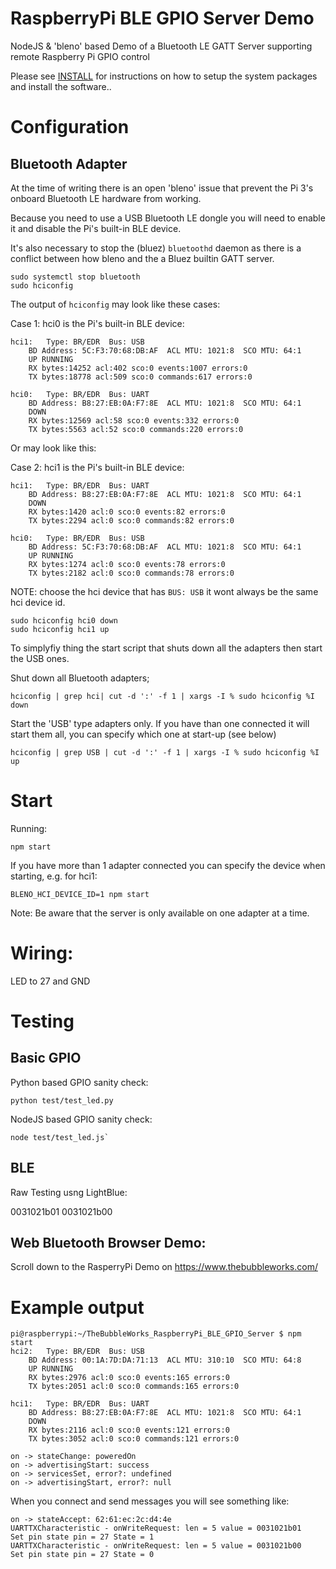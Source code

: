 # RaspberryPi BLE GPIO Server Demo
NodeJS &amp; 'bleno' based Demo of a Bluetooth LE GATT Server supporting remote Raspberry Pi GPIO control


Please see [INSTALL](INSTALL.md) for instructions on how to setup the system packages and install the software..

# Configuration

## Bluetooth Adapter

At the time of writing there is an open 'bleno' issue that prevent the Pi 3's onboard Bluetooth LE hardware from working.

Because you need to use a USB Bluetooth LE dongle you will need to enable it and disable the Pi's built-in BLE device.

It's also necessary to stop the (bluez) `bluetoothd` daemon as there is a conflict between how bleno and the a Bluez builtin GATT server.

 
```
sudo systemctl stop bluetooth
sudo hciconfig
```

The output of `hciconfig` may look like these cases:

Case 1: hci0 is the Pi's built-in BLE device:

```
hci1:	Type: BR/EDR  Bus: USB
	BD Address: 5C:F3:70:68:DB:AF  ACL MTU: 1021:8  SCO MTU: 64:1
	UP RUNNING 
	RX bytes:14252 acl:402 sco:0 events:1007 errors:0
	TX bytes:18778 acl:509 sco:0 commands:617 errors:0

hci0:	Type: BR/EDR  Bus: UART
	BD Address: B8:27:EB:0A:F7:8E  ACL MTU: 1021:8  SCO MTU: 64:1
	DOWN 
	RX bytes:12569 acl:58 sco:0 events:332 errors:0
	TX bytes:5563 acl:52 sco:0 commands:220 errors:0
```

Or may look like this:

Case 2: hci1 is the Pi's built-in BLE device:

```
hci1:	Type: BR/EDR  Bus: UART
	BD Address: B8:27:EB:0A:F7:8E  ACL MTU: 1021:8  SCO MTU: 64:1
	DOWN 
	RX bytes:1420 acl:0 sco:0 events:82 errors:0
	TX bytes:2294 acl:0 sco:0 commands:82 errors:0

hci0:	Type: BR/EDR  Bus: USB
	BD Address: 5C:F3:70:68:DB:AF  ACL MTU: 1021:8  SCO MTU: 64:1
	UP RUNNING 
	RX bytes:1274 acl:0 sco:0 events:78 errors:0
	TX bytes:2182 acl:0 sco:0 commands:78 errors:0
```


NOTE: choose the hci device that has `BUS: USB` it wont always be the same hci device id.


```
sudo hciconfig hci0 down
sudo hciconfig hci1 up
```

To simplyfiy thing the start script that shuts down all the adapters then start the USB ones.

Shut down all Bluetooth adapters;

```
hciconfig | grep hci| cut -d ':' -f 1 | xargs -I % sudo hciconfig %I down
```


Start the 'USB' type adapters only. If you have  than one connected it will start them all, you can specify which one at start-up (see below)

```
hciconfig | grep USB | cut -d ':' -f 1 | xargs -I % sudo hciconfig %I up
```



# Start
Running:


```
npm start
```


If you have more than 1 adapter connected you can specify the device when starting, e.g. for hci1:

```
BLENO_HCI_DEVICE_ID=1 npm start
```


Note: Be aware that the server is only available on one adapter at a time.


# Wiring:

LED to 27 and GND


# Testing

## Basic GPIO

Python based GPIO sanity check:
```
python test/test_led.py
```

NodeJS based GPIO sanity check:
```
node test/test_led.js`
```

## BLE

Raw Testing usng LightBlue:


0031021b01
0031021b00


## Web Bluetooth Browser Demo:

Scroll down to the RasperryPi Demo on https://www.thebubbleworks.com/


# Example output 

```
pi@raspberrypi:~/TheBubbleWorks_RaspberryPi_BLE_GPIO_Server $ npm start 
hci2:	Type: BR/EDR  Bus: USB
	BD Address: 00:1A:7D:DA:71:13  ACL MTU: 310:10  SCO MTU: 64:8
	UP RUNNING 
	RX bytes:2976 acl:0 sco:0 events:165 errors:0
	TX bytes:2051 acl:0 sco:0 commands:165 errors:0

hci1:	Type: BR/EDR  Bus: UART
	BD Address: B8:27:EB:0A:F7:8E  ACL MTU: 1021:8  SCO MTU: 64:1
	DOWN 
	RX bytes:2116 acl:0 sco:0 events:121 errors:0
	TX bytes:3052 acl:0 sco:0 commands:121 errors:0

on -> stateChange: poweredOn
on -> advertisingStart: success
on -> servicesSet, error?: undefined
on -> advertisingStart, error?: null
```


When you connect and send messages you will see something like:

```
on -> stateAccept: 62:61:ec:2c:d4:4e
UARTTXCharacteristic - onWriteRequest: len = 5 value = 0031021b01
Set pin state pin = 27 State = 1
UARTTXCharacteristic - onWriteRequest: len = 5 value = 0031021b00
Set pin state pin = 27 State = 0
```
